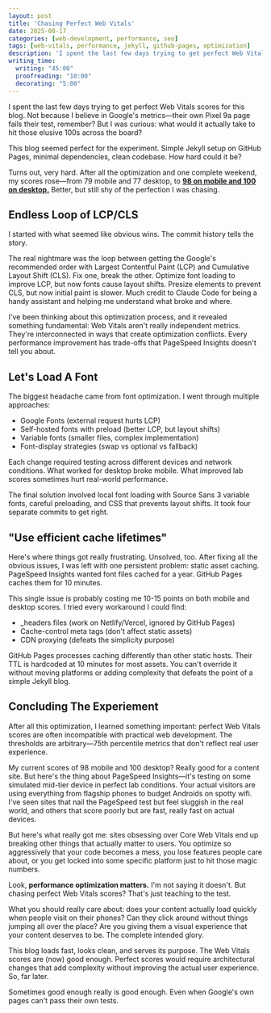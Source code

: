 ```yaml
---
layout: post
title: 'Chasing Perfect Web Vitals'
date: 2025-08-17
categories: [web-development, performance, seo]
tags: [web-vitals, performance, jekyll, github-pages, optimization]
description: 'I spent the last few days trying to get perfect Web Vitals scores for this blog. Not because I believe in Google metrics—their own Pixel 9a page fails their test, remember? But I was curious: what would it actually take to hit those elusive 100s across the board?'
writing_time:
  writing: "45:00"
  proofreading: "10:00"
  decorating: "5:00"
---
```


I spent the last few days trying to get perfect Web Vitals scores for this blog. Not because I believe in Google's metrics—their own Pixel 9a page fails their test, remember? But I was curious: what would it actually take to hit those elusive 100s across the board?

This blog seemed perfect for the experiment. Simple Jekyll setup on GitHub Pages, minimal dependencies, clean codebase. How hard could it be?

Turns out, very hard. After all the optimization and one complete weekend, my scores rose—from 79 mobile and 77 desktop, to [**98 on mobile and 100 on desktop.**](https://pagespeed.web.dev/analysis/https-rishiraj-blog/ee6mt1a4bx?form_factor=desktop) Better, but still shy of the perfection I was chasing.

## Endless Loop of LCP/CLS

I started with what seemed like obvious wins. The commit history tells the story.

The real nightmare was the loop between getting the Google's recommended order with Largest Contentful Paint (LCP) and Cumulative Layout Shift (CLS). Fix one, break the other. Optimize font loading to improve LCP, but now fonts cause layout shifts. Presize elements to prevent CLS, but now initial paint is slower. Much credit to Claude Code for being a handy assistant and helping me understand what broke and where.

I've been thinking about this optimization process, and it revealed something fundamental: Web Vitals aren't really independent metrics. They're interconnected in ways that create optimization conflicts. Every performance improvement has trade-offs that PageSpeed Insights doesn't tell you about.

## Let's Load A Font

The biggest headache came from font optimization. I went through multiple approaches:

- Google Fonts (external request hurts LCP)
- Self-hosted fonts with preload (better LCP, but layout shifts)
- Variable fonts (smaller files, complex implementation)
- Font-display strategies (swap vs optional vs fallback)

Each change required testing across different devices and network conditions. What worked for desktop broke mobile. What improved lab scores sometimes hurt real-world performance.

The final solution involved local font loading with Source Sans 3 variable fonts, careful preloading, and CSS that prevents layout shifts. It took four separate commits to get right.

## "Use efficient cache lifetimes"

Here's where things got really frustrating. Unsolved, too. After fixing all the obvious issues, I was left with one persistent problem: static asset caching. PageSpeed Insights wanted font files cached for a year. GitHub Pages caches them for 10 minutes.

This single issue is probably costing me 10-15 points on both mobile and desktop scores. I tried every workaround I could find:

- _headers files (work on Netlify/Vercel, ignored by GitHub Pages)
- Cache-control meta tags (don't affect static assets)
- CDN proxying (defeats the simplicity purpose)

GitHub Pages processes caching differently than other static hosts. Their TTL is hardcoded at 10 minutes for most assets. You can't override it without moving platforms or adding complexity that defeats the point of a simple Jekyll blog.

## Concluding The Experiement

After all this optimization, I learned something important: perfect Web Vitals scores are often incompatible with practical web development. The thresholds are arbitrary—75th percentile metrics that don't reflect real user experience.

My current scores of 98 mobile and 100 desktop? Really good for a content site. But here's the thing about PageSpeed Insights—it's testing on some simulated mid-tier device in perfect lab conditions. Your actual visitors are using everything from flagship phones to budget Androids on spotty wifi. I've seen sites that nail the PageSpeed test but feel sluggish in the real world, and others that score poorly but are fast, really fast on actual devices.

But here's what really got me: sites obsessing over Core Web Vitals end up breaking other things that actually matter to users. You optimize so aggressively that your code becomes a mess, you lose features people care about, or you get locked into some specific platform just to hit those magic numbers.

Look, **performance optimization matters.** I'm not saying it doesn't. But chasing perfect Web Vitals scores? That's just teaching to the test.

What you should really care about: does your content actually load quickly when people visit on their phones? Can they click around without things jumping all over the place? Are you giving them a visual experience that your content deserves to be. The complete intended glory.

This blog loads fast, looks clean, and serves its purpose. The Web Vitals scores are (now) good enough. Perfect scores would require architectural changes that add complexity without improving the actual user experience. So, far later.

Sometimes good enough really is good enough. Even when Google's own pages can't pass their own tests.
